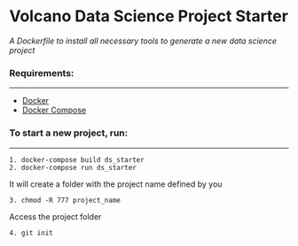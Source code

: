 # Volcano Data Science Project Starter

_A Dockerfile to install all necessary tools to generate a new data science project_

### Requirements:
-----------
 - [Docker](https://docs.docker.com/install/linux/docker-ce/debian/)
 - [Docker Compose](https://docs.docker.com/compose/install/)


### To start a new project, run:
------------

    1. docker-compose build ds_starter
    2. docker-compose run ds_starter


It will create a folder with the project name defined by you


    3. chmod -R 777 project_name


Access the project folder


    4. git init
